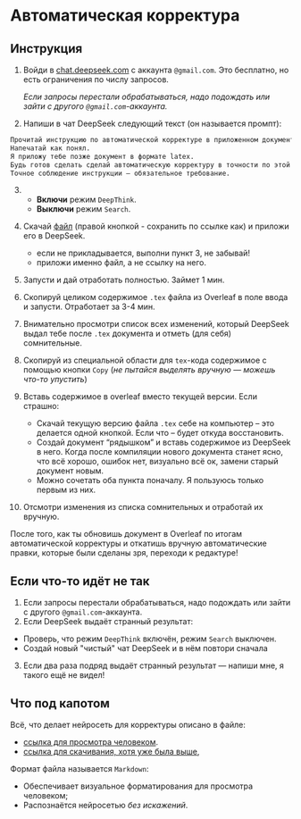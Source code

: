 # Автоматическая корректура
## Инструкция

1. Войди в [chat.deepseek.com]() с аккаунта `@gmail.com`. Это бесплатно, но есть ограничения по числу запросов. 

    *Если запросы перестали обрабатываться, надо подождать или зайти с другого `@gmail.com`-аккаунта.*

2. Напиши в чат DeepSeek следующий текст (он называется промпт):

```txt
Прочитай инструкцию по автоматической корректуре в приложенном документе md. 
Напечатай как понял. 
Я приложу тебе позже документ в формате latex. 
Будь готов сделать сделай автоматическую корректуру в точности по этой инструкции. 
Точное соблюдение инструкции — обязательное требование.
```

3.  * **Включи** режим `DeepThink`. 
    * **Выключи** режим `Search`.

4. Скачай [файл](https://raw.githubusercontent.com/zalig/redaktura/refs/heads/main/autocorrect/ai/index.md) (правой кнопкой - сохранить по ссылке как) и приложи его в DeepSeek.
    * если не прикладывается, выполни пункт 3, не забывай!
    * приложи именно файл, а не ссылку на него.

5. Запусти и дай отработать полностью. Займет 1 мин.

6. Скопируй целиком содержимое `.tex` файла из Overleaf в поле ввода и запусти. Отработает за 3-4 мин.

7. Внимательно просмотри список всех изменений, который DeepSeek выдал тебе после `.tex` документа и отметь (для себя) сомнительные.

8. Скопируй из специальной области для `tex`-кода содержимое с помощью кнопки `Copy` (*не пытайся выделять вручную — можешь что-то упустить*)  

9. Вставь содержимое в overleaf вместо текущей версии. Если страшно:  
   * Скачай текущую версию файла `.tex` себе на компьютер – это делается одной кнопкой. Если что – будет откуда восстановить.   
   * Создай документ “рядышком” и вставь содержимое из DeepSeek в него. Когда после компиляции нового документа станет ясно, что всё хорошо, ошибок нет, визуально всё ок, замени старый документ новым.   
   * Можно сочетать оба пункта поначалу. Я пользуюсь только первым из них. 
8. Отсмотри изменения из списка сомнительных и отработай их вручную.

После того, как ты обновишь документ в Overleaf по итогам автоматической корректуры и откатишь вручную автоматические правки, которые были сделаны зря, переходи к редактуре!

## Если что-то идёт не так

1. Если запросы перестали обрабатываться, надо подождать или зайти с другого `@gmail.com`-аккаунта. 
2. Если DeepSeek выдаёт странный результат: 
  * Проверь, что режим `DeepThink` включён, режим `Search` выключен.
  * Создай новый "чистый" чат DeepSeek и в нём повтори сначала
3. Если два раза подряд выдаёт странный результат — напиши мне, я такого ещё не видел!

## Что под капотом
Всё, что делает нейросеть для корректуры описано в файле:
* [ссылка для просмотра человеком](https://github.com/zalig/redaktura/blob/main/autocorrect/ai/index.md).
* [ссылка для скачивания, хотя уже была выше](https://raw.githubusercontent.com/zalig/redaktura/refs/heads/main/autocorrect/ai/index.md),


Формат файла называется `Markdown`:
* Обеспечивает визуальное форматирования для просмотра человеком;
* Распознаётся нейросетью *без искажений*.
